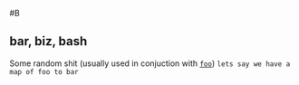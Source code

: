 #B

## bar, biz, bash
Some random shit (usually used in conjuction with [`foo`](f.md))
`lets say we have a map of foo to bar`
